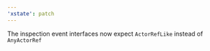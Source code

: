 ```yaml
---
'xstate': patch
---
```


The inspection event interfaces now expect `ActorRefLike` instead of `AnyActorRef`
